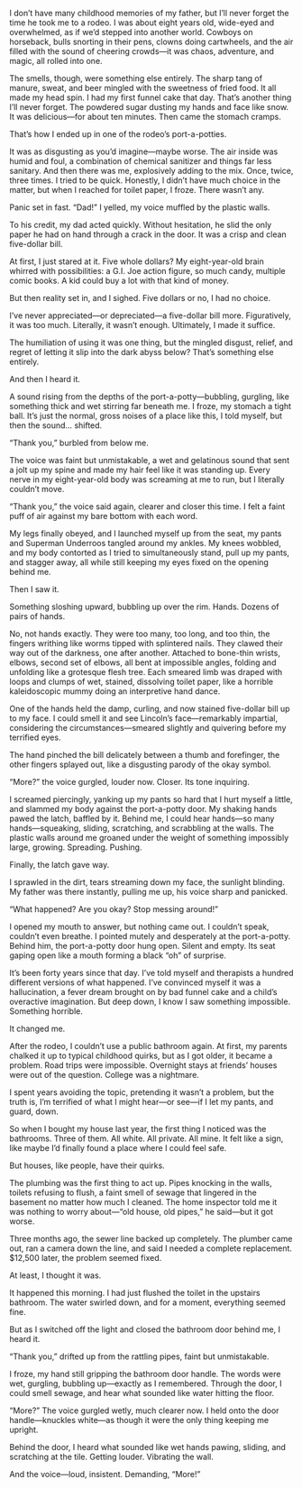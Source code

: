 I don’t have many childhood memories of my father, but I’ll never forget the time he took me to a rodeo. I was about eight years old, wide-eyed and overwhelmed, as if we’d stepped into another world. Cowboys on horseback, bulls snorting in their pens, clowns doing cartwheels, and the air filled with the sound of cheering crowds—it was chaos, adventure, and magic, all rolled into one.

The smells, though, were something else entirely. The sharp tang of manure, sweat, and beer mingled with the sweetness of fried food. It all made my head spin. I had my first funnel cake that day. That’s another thing I’ll never forget. The powdered sugar dusting my hands and face like snow. It was delicious—for about ten minutes. Then came the stomach cramps.

That’s how I ended up in one of the rodeo’s port-a-potties.

It was as disgusting as you’d imagine—maybe worse. The air inside was humid and foul, a combination of chemical sanitizer and things far less sanitary. And then there was me, explosively adding to the mix. Once, twice, three times. I tried to be quick. Honestly, I didn’t have much choice in the matter, but when I reached for toilet paper, I froze. There wasn’t any.

Panic set in fast. “Dad!” I yelled, my voice muffled by the plastic walls.

To his credit, my dad acted quickly. Without hesitation, he slid the only paper he had on hand through a crack in the door. It was a crisp and clean five-dollar bill.

At first, I just stared at it. Five whole dollars? My eight-year-old brain whirred with possibilities: a G.I. Joe action figure, so much candy, multiple comic books. A kid could buy a lot with that kind of money.

But then reality set in, and I sighed. Five dollars or no, I had no choice.

I’ve never appreciated—or depreciated—a five-dollar bill more. Figuratively, it was too much. Literally, it wasn’t enough. Ultimately, I made it suffice.

The humiliation of using it was one thing, but the mingled disgust, relief, and regret of letting it slip into the dark abyss below? That’s something else entirely.

And then I heard it.

A sound rising from the depths of the port-a-potty—bubbling, gurgling, like something thick and wet stirring far beneath me. I froze, my stomach a tight ball. It’s just the normal, gross noises of a place like this, I told myself, but then the sound… shifted.

“Thank you,” burbled from below me.

The voice was faint but unmistakable, a wet and gelatinous sound that sent a jolt up my spine and made my hair feel like it was standing up. Every nerve in my eight-year-old body was screaming at me to run, but I literally couldn’t move.

“Thank you,” the voice said again, clearer and closer this time. I felt a faint puff of air against my bare bottom with each word.

My legs finally obeyed, and I launched myself up from the seat, my pants and Superman Underroos tangled around my ankles. My knees wobbled, and my body contorted as I tried to simultaneously stand, pull up my pants, and stagger away, all while still keeping my eyes fixed on the opening behind me.

Then I saw it.

Something sloshing upward, bubbling up over the rim. Hands. Dozens of pairs of hands.

No, not hands exactly. They were too many, too long, and too thin, the fingers writhing like worms tipped with splintered nails. They clawed their way out of the darkness, one after another. Attached to bone-thin wrists, elbows, second set of elbows, all bent at impossible angles, folding and unfolding like a grotesque flesh tree. Each smeared limb was draped with loops and clumps of wet, stained, dissolving toilet paper, like a horrible kaleidoscopic mummy doing an interpretive hand dance.

One of the hands held the damp, curling, and now stained five-dollar bill up to my face. I could smell it and see Lincoln’s face—remarkably impartial, considering the circumstances—smeared slightly and quivering before my terrified eyes.

The hand pinched the bill delicately between a thumb and forefinger, the other fingers splayed out, like a disgusting parody of the okay symbol.

“More?” the voice gurgled, louder now. Closer. Its tone inquiring.

I screamed piercingly, yanking up my pants so hard that I hurt myself a little, and slammed my body against the port-a-potty door. My shaking hands pawed the latch, baffled by it. Behind me, I could hear hands—so many hands—squeaking, sliding, scratching, and scrabbling at the walls. The plastic walls around me groaned under the weight of something impossibly large, growing. Spreading. Pushing.

Finally, the latch gave way.

I sprawled in the dirt, tears streaming down my face, the sunlight blinding. My father was there instantly, pulling me up, his voice sharp and panicked.

“What happened? Are you okay? Stop messing around!”

I opened my mouth to answer, but nothing came out. I couldn’t speak, couldn’t even breathe. I pointed mutely and desperately at the port-a-potty. Behind him, the port-a-potty door hung open. Silent and empty. Its seat gaping open like a mouth forming a black “oh” of surprise.

It’s been forty years since that day. I’ve told myself and therapists a hundred different versions of what happened. I’ve convinced myself it was a hallucination, a fever dream brought on by bad funnel cake and a child’s overactive imagination. But deep down, I know I saw something impossible. Something horrible.

It changed me.

After the rodeo, I couldn’t use a public bathroom again. At first, my parents chalked it up to typical childhood quirks, but as I got older, it became a problem. Road trips were impossible. Overnight stays at friends’ houses were out of the question. College was a nightmare.

I spent years avoiding the topic, pretending it wasn’t a problem, but the truth is, I’m terrified of what I might hear—or see—if I let my pants, and guard, down.

So when I bought my house last year, the first thing I noticed was the bathrooms. Three of them. All white. All private. All mine. It felt like a sign, like maybe I’d finally found a place where I could feel safe.

But houses, like people, have their quirks.

The plumbing was the first thing to act up. Pipes knocking in the walls, toilets refusing to flush, a faint smell of sewage that lingered in the basement no matter how much I cleaned. The home inspector told me it was nothing to worry about—“old house, old pipes,” he said—but it got worse.

Three months ago, the sewer line backed up completely. The plumber came out, ran a camera down the line, and said I needed a complete replacement. $12,500 later, the problem seemed fixed.

At least, I thought it was.

It happened this morning. I had just flushed the toilet in the upstairs bathroom. The water swirled down, and for a moment, everything seemed fine.

But as I switched off the light and closed the bathroom door behind me, I heard it.

“Thank you,” drifted up from the rattling pipes, faint but unmistakable.

I froze, my hand still gripping the bathroom door handle. The words were wet, gurgling, bubbling up—exactly as I remembered. Through the door, I could smell sewage, and hear what sounded like water hitting the floor.

“More?” The voice gurgled wetly, much clearer now. I held onto the door handle—knuckles white—as though it were the only thing keeping me upright.

Behind the door, I heard what sounded like wet hands pawing, sliding, and scratching at the tile. Getting louder. Vibrating the wall. 

And the voice—loud, insistent. Demanding, “More!”